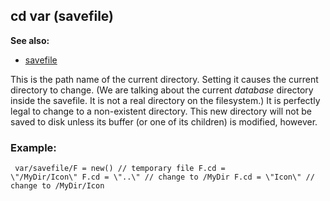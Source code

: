 ## cd var (savefile)
**See also:**
+   [savefile](/ref/savefile.md) 

This is the path name of the current directory. Setting it
causes the current directory to change. (We are talking about the
current *database* directory inside the savefile. It is not a real
directory on the filesystem.) It is perfectly legal to change to a
non-existent directory. This new directory will not be saved to disk
unless its buffer (or one of its children) is modified, however.
### Example:

```
 var/savefile/F = new() // temporary file F.cd =
\"/MyDir/Icon\" F.cd = \"..\" // change to /MyDir F.cd = \"Icon\" //
change to /MyDir/Icon 
```
